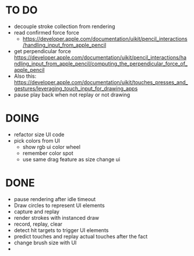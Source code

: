 # TO DO
* decouple stroke collection from rendering
* read confirmed force force
  * https://developer.apple.com/documentation/uikit/pencil_interactions/handling_input_from_apple_pencil
* get perpendicular force https://developer.apple.com/documentation/uikit/pencil_interactions/handling_input_from_apple_pencil/computing_the_perpendicular_force_of_apple_pencil
* Also this: https://developer.apple.com/documentation/uikit/touches_presses_and_gestures/leveraging_touch_input_for_drawing_apps
* pause play back when not replay or not drawing

# DOING
* refactor size UI code
* pick colors from UI
    - show rgb ui color wheel
    - remember color spot
    - use same drag feature as size change ui

# DONE
* pause rendering after idle timeout
* Draw circles to represent UI elements
* capture and replay
* render strokes with instanced draw
* record, replay, clear
* detect hit targets to trigger UI elements
* predict touches and replay actual touches after the fact
* change brush size with UI
* 


